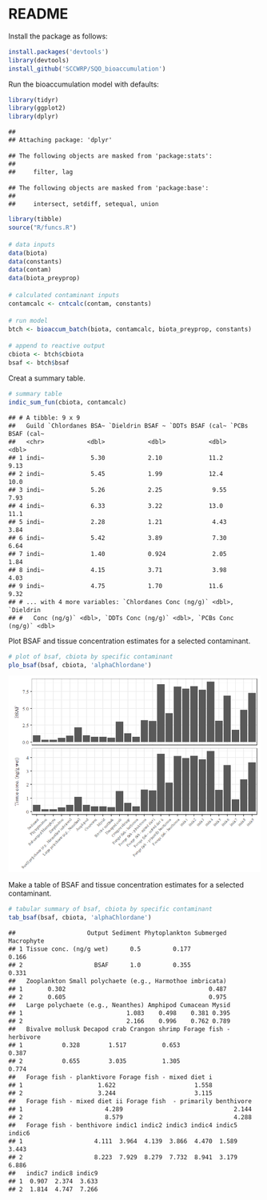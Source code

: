 
# README

Install the package as follows:

``` r
install.packages('devtools')
library(devtools)
install_github('SCCWRP/SQO_bioaccumulation')
```

Run the bioaccumulation model with defaults:

``` r
library(tidyr)
library(ggplot2)
library(dplyr)
```

    ## 
    ## Attaching package: 'dplyr'

    ## The following objects are masked from 'package:stats':
    ## 
    ##     filter, lag

    ## The following objects are masked from 'package:base':
    ## 
    ##     intersect, setdiff, setequal, union

``` r
library(tibble)
source("R/funcs.R")

# data inputs
data(biota)
data(constants)
data(contam)
data(biota_preyprop)

# calculated contaminant inputs
contamcalc <- cntcalc(contam, constants)

# run model
btch <- bioaccum_batch(biota, contamcalc, biota_preyprop, constants)

# append to reactive output
cbiota <- btch$cbiota
bsaf <- btch$bsaf
```

Creat a summary table.

``` r
# summary table
indic_sum_fun(cbiota, contamcalc)
```

    ## # A tibble: 9 x 9
    ##   Guild `Chlordanes BSA~ `Dieldrin BSAF ~ `DDTs BSAF (cal~ `PCBs BSAF (cal~
    ##   <chr>            <dbl>            <dbl>            <dbl>            <dbl>
    ## 1 indi~             5.30            2.10             11.2              9.13
    ## 2 indi~             5.45            1.99             12.4             10.0 
    ## 3 indi~             5.26            2.25              9.55             7.93
    ## 4 indi~             6.33            3.22             13.0             11.1 
    ## 5 indi~             2.28            1.21              4.43             3.84
    ## 6 indi~             5.42            3.89              7.30             6.64
    ## 7 indi~             1.40            0.924             2.05             1.84
    ## 8 indi~             4.15            3.71              3.98             4.03
    ## 9 indi~             4.75            1.70             11.6              9.32
    ## # ... with 4 more variables: `Chlordanes Conc (ng/g)` <dbl>, `Dieldrin
    ## #   Conc (ng/g)` <dbl>, `DDTs Conc (ng/g)` <dbl>, `PCBs Conc (ng/g)` <dbl>

Plot BSAF and tissue concentration estimates for a selected contaminant.

``` r
# plot of bsaf, cbiota by specific contaminant
plo_bsaf(bsaf, cbiota, 'alphaChlordane')
```

![](README_files/figure-gfm/unnamed-chunk-4-1.png)<!-- -->

Make a table of BSAF and tissue concentration estimates for a selected
contaminant.

``` r
# tabular summary of bsaf, cbiota by specific contaminant
tab_bsaf(bsaf, cbiota, 'alphaChlordane')
```

    ##                    Output Sediment Phytoplankton Submerged Macrophyte
    ## 1 Tissue conc. (ng/g wet)      0.5         0.177                0.166
    ## 2                    BSAF      1.0         0.355                0.331
    ##   Zooplankton Small polychaete (e.g., Harmothoe imbricata)
    ## 1       0.302                                        0.487
    ## 2       0.605                                        0.975
    ##   Large polychaete (e.g., Neanthes) Amphipod Cumacean Mysid
    ## 1                             1.083    0.498    0.381 0.395
    ## 2                             2.166    0.996    0.762 0.789
    ##   Bivalve mollusk Decapod crab Crangon shrimp Forage fish - herbivore
    ## 1           0.328        1.517          0.653                   0.387
    ## 2           0.655        3.035          1.305                   0.774
    ##   Forage fish - planktivore Forage fish - mixed diet i
    ## 1                     1.622                      1.558
    ## 2                     3.244                      3.115
    ##   Forage fish - mixed diet ii Forage fish  - primarily benthivore
    ## 1                       4.289                               2.144
    ## 2                       8.579                               4.288
    ##   Forage fish - benthivore indic1 indic2 indic3 indic4 indic5 indic6
    ## 1                    4.111  3.964  4.139  3.866  4.470  1.589  3.443
    ## 2                    8.223  7.929  8.279  7.732  8.941  3.179  6.886
    ##   indic7 indic8 indic9
    ## 1  0.907  2.374  3.633
    ## 2  1.814  4.747  7.266
